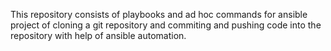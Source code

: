 This repository consists of playbooks and ad hoc commands for ansible project 
of cloning a git repository and commiting and pushing code into the repository
with help of ansible automation.

